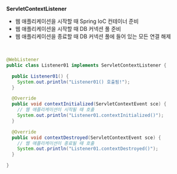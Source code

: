 **ServletContextListener**
- 웹 애플리케이션을 시작할 때 Spring IoC 컨테이너 준비
- 웹 애플리케이션을 시작할 때 DB 커넥션 풀 준비
- 웹 애플리케이션을 종료할 때 DB 커넥션 풀에 들어 있는 모든 연결 해제

<br>

```java
@WebListener
public class Listener01 implements ServletContextListener {

  public Listener01() {
    System.out.println("Listener01() 호출됨!");
  }

  @Override
  public void contextInitialized(ServletContextEvent sce) {
    // 웹 애플리케이션이 시작될 때 호출
    System.out.println("Listener01.contextInitialized()");
  }

  @Override
  public void contextDestroyed(ServletContextEvent sce) {
    // 웹 애플리케이션이 종료될 때 호출
    System.out.println("Listener01.contextDestroyed()");
  }

}
```

<br>
